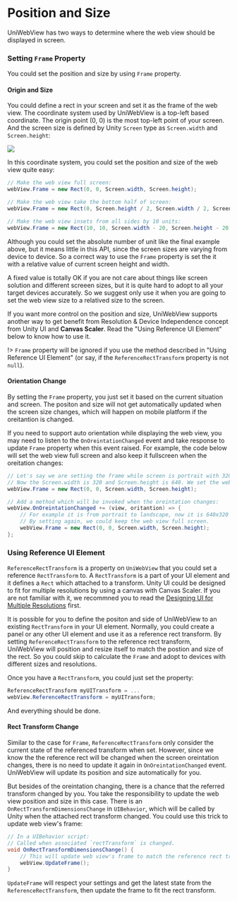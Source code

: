 # Position and Size

UniWebView has two ways to determine where the web view should be displayed in screen.

### Setting `Frame` Property

You could set the position and size by using `Frame` property. 

#### Origin and Size

You could define a rect in your screen and set it as the frame of the web view. 
The coordinate system used by UniWebView is a top-left based coordinate. The origin point (0, 0) is the most top-left point of your screen. And the screen size is defined by Unity `Screen` type as `Screen.width` and `Screen.height`:

![](/images/RectXY.svg)

In this coordinate system, you could set the position and size of the web view quite easy:

```csharp
// Make the web view full screen:
webView.Frame = new Rect(0, 0, Screen.width, Screen.height);

// Make the web view take the bottom half of screen:
webView.Frame = new Rect(0, Screen.height / 2, Screen.width / 2, Screen.height / 2);

// Make the web view insets from all sides by 10 units:
webView.Frame = new Rect(10, 10, Screen.width - 20, Screen.height - 20);
```

Although you could set the absolute number of unit like the final example above, but it means little in this API, since the screen sizes are varying from device to device. So a correct way to use the `Frame` property is set the it with a relative value of current screen height and width. 

A fixed value is totally OK if you are not care about things like screen solution and different screeen sizes, but it is quite hard to adopt to all your target devices accurately. So we suggest only use it when you are going to set the web view size to a relatived size to the screen.

If you want more control on the position and size, UniWebView supports another way to get benefit from Resolution  & Device Independence concept from Unity UI and **Canvas Scaler**. Read the "Using Reference UI Element" below to know how to use it.

!> `Frame` property will be ignored if you use the method described in "Using Reference UI Element" (or say, if the `ReferenceRectTransform` property is not `null`).

#### Orientation Change

By setting the `Frame` property, you just set it based on the current situation and screen. The positon and size will not get automatically updated when the screen size changes, which will happen on mobile platform if the oreitantion is changed.

If you need to support auto orientation while displaying the web view, you may need to listen to the `OnOreintationChanged` event and take response to update `Frame` property when this event raised. For example, the code below will set the web view full screen and also keep it fullscreen when the oreitation changes:

```csharp
// Let's say we are setting the frame while screen is portrait with 320x640
// Now the Screen.width is 320 and Screen.height is 640. We set the web view full screen.
webView.Frame = new Rect(0, 0, Screen.width, Screen.height);

// Add a method which will be invoked when the oreintation changes:
webView.OnOreintationChanged += (view, oritantion) => {
    // For example it is from portrait to landscape, now it is 640x320 (width x height)
    // By setting again, we could keep the web view full screen.
    webView.Frame = new Rect(0, 0, Screen.width, Screen.height);
};
```

### Using Reference UI Element

`ReferenceRectTransform` is a property on `UniWebView` that you could set a reference `RectTransform` to. A `RectTransform` is a part of your UI element and it defines a `Rect` which attached to a transform. Unity UI could be designed to fit for multiple resolutions by using a canvas with Canvas Scaler. If you are not familiar with it, we recommned you to read the [Designing UI for Multiple Resolutions](https://docs.unity3d.com/Manual/HOWTO-UIMultiResolution.html) first.

It is possible for you to define the positon and side of UniWebView to an existing `RectTransform` in your UI element. Normally, you could create a panel or any other UI element and use it as a reference rect transform. By setting `ReferenceRectTransform` to the reference rect transform, UniWebView will position and resize itself to match the postion and size of the rect. So you could skip to calculate the `Frame` and adopt to devices with different sizes and resolutions.

Once you have a `RectTransform`, you could just set the property:

```csharp
ReferenceRectTransform myUITransform = ...
webView.ReferenceRectTransform = myUITransform;
```

And everything should be done.

#### Rect Transform Change

Similar to the case for `Frame`, `ReferenceRectTransform` only consider the current state of the referenced transform when set. However, since we know the the reference rect will be changed when the screen oreintation changes, there is no need to update it again in `OnOreintationChanged` event. UniWebView will update its position and size automatically for you.

But besides of the oreintation changing, there is a chance that the referred transform changed by you. You take the responsibility to update the web view position and size in this case. There is an `OnRectTransformDimensionsChange` in `UIBehavior`, which will be called by Unity when the attached rect transform changed. You could use this trick to update web view's frame:

```csharp
// In a UIBehavior script:
// Called when associated `rectTransform` is changed.
void OnRectTransformDimensionsChange() {
    // This will update web view's frame to match the reference rect transform if set.
    webView.UpdateFrame();
}
```

`UpdateFrame` will respect your settings and get the latest state from the `ReferenceRectTransform`, then update the frame to fit the rect transform.
